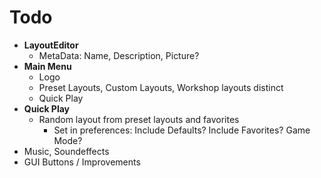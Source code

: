 # Todo

- **LayoutEditor** 
  - MetaData: Name, Description, Picture?
- **Main Menu**
  - Logo
  - Preset Layouts, Custom Layouts, Workshop layouts distinct
  - Quick Play 
- **Quick Play**
  - Random layout from preset layouts and favorites
    - Set in preferences: Include Defaults? Include Favorites? Game Mode?
- Music, Soundeffects
- GUI Buttons / Improvements